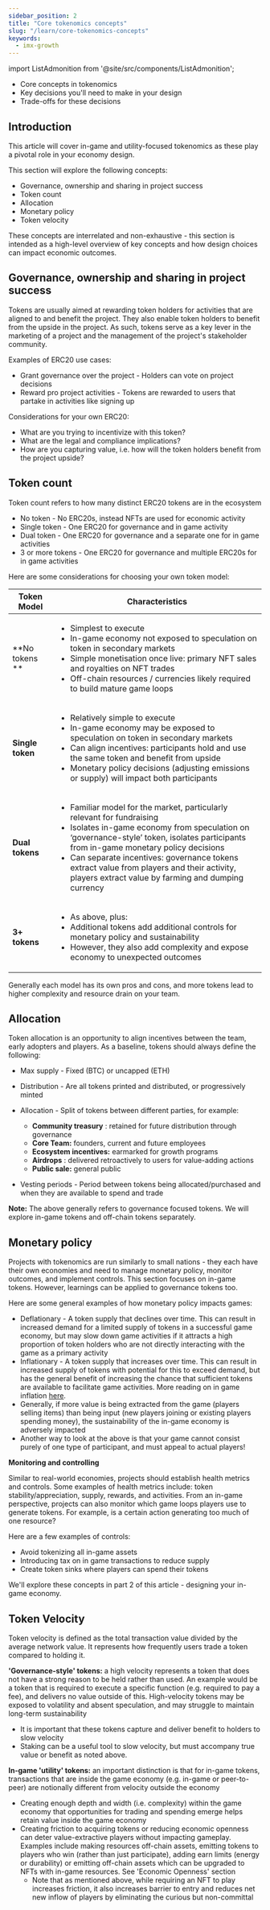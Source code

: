 ```yaml
---
sidebar_position: 2
title: "Core tokenomics concepts"
slug: "/learn/core-tokenomics-concepts"
keywords:
  - imx-growth
---
```



import ListAdmonition from '@site/src/components/ListAdmonition';

<ListAdmonition>
    <ul>
        <li>Core concepts in tokenomics</li>
        <li>Key decisions you'll need to make in your design</li>
        <li>Trade-offs for these decisions</li>
    </ul>
</ListAdmonition>

## **Introduction**

This article will cover in-game and utility-focused tokenomics as these play a pivotal role in your economy design.

This section will explore the following concepts:

- Governance, ownership and sharing in project success
- Token count
- Allocation
- Monetary policy
- Token velocity

These concepts are interrelated and non-exhaustive - this section is intended as a high-level overview of key concepts and how design choices can impact economic outcomes.

## Governance, ownership and sharing in project success

Tokens are usually aimed at rewarding token holders for activities that are aligned to and benefit the project. They also enable token holders to benefit from the upside in the project. As such, tokens serve as a key lever in the marketing of a project and the management of the project's stakeholder community.

Examples of ERC20 use cases:

- Grant governance over the project - Holders can vote on project decisions
- Reward pro project activities - Tokens are rewarded to users that partake in activities like signing up

Considerations for your own ERC20:

- What are you trying to incentivize with this token?
- What are the legal and compliance implications?
- How are you capturing value, i.e. how will the token holders benefit from the project upside?

## Token count

Token count refers to how many distinct ERC20 tokens are in the ecosystem

- No token - No ERC20s, instead NFTs are used for economic activity
- Single token - One ERC20 for governance and in game activity
- Dual token - One ERC20 for governance and a separate one for in game activities
- 3 or more tokens - One ERC20 for governance and multiple ERC20s for in game activities

Here are some considerations for choosing your own token model:

| Token Model        | Characteristics            |
| ------------------ | -------------------------- |
| **No tokens ** | <ul><li> Simplest to execute </li><li> In-game economy not exposed to speculation on token in secondary markets</li><li> Simple monetisation once live: primary NFT sales and royalties on NFT trades </li><li> Off-chain resources / currencies likely required to build mature game loops </li></ul>  |
| **Single token**   | <ul><li> Relatively simple to execute </li><li> In-game economy may be exposed to speculation on token in secondary markets </li><li> Can align incentives: participants hold and use the same token and  benefit from upside </li><li> Monetary policy decisions (adjusting emissions or supply) will impact both participants</li></ul>  |
| **Dual tokens**    | <ul><li> Familiar model for the market, particularly relevant for fundraising </li><li> Isolates in-game economy from speculation on ‘governance-style’ token, isolates participants from in-game monetary policy decisions</li><li> Can separate incentives: governance tokens extract value from players and their activity, players extract value by farming and dumping currency</li></ul> | |
| **3+ tokens**      | <ul><li>As above, plus:</li><li>  Additional tokens add additional controls for monetary policy and sustainability</li><li> However, they also add complexity and expose economy to unexpected outcomes </li></ul>  |



Generally each model has its own pros and cons, and more tokens lead to higher complexity and resource drain on your team.

## Allocation

Token allocation is an opportunity to align incentives between the team, early adopters and players. As a baseline, tokens should always define the following:

- Max supply - Fixed (BTC) or uncapped (ETH)

- Distribution - Are all tokens printed and distributed, or progressively minted

- Allocation - Split of tokens between different parties, for example:
  - **Community treasury** : retained for future distribution through governance
  - **Core Team:** founders, current and future employees
  - **Ecosystem incentives:** earmarked for growth programs
  - **Airdrops** : delivered retroactively to users for value-adding actions
  - **Public sale:** general public

- Vesting periods - Period between tokens being allocated/purchased and when they are available to spend and trade

**Note:** The above generally refers to governance focused tokens. We will explore in-game tokens and off-chain tokens separately.

## Monetary policy

Projects with tokenomics are run similarly to small nations - they each have their own economies and need to manage monetary policy, monitor outcomes, and implement controls. This section focuses on in-game tokens. However, learnings can be applied to governance tokens too.

Here are some general examples of how monetary policy impacts games:

- Deflationary - A token supply that declines over time. This can result in increased demand for a limited supply of tokens in a successful game economy, but may slow down game activities if it attracts a high proportion of token holders who are not directly interacting with the game as a primary activity
- Inflationary - A token supply that increases over time. This can result in increased supply of tokens with potential for this to exceed demand, but has the general benefit of increasing the chance that sufficient tokens are available to facilitate game activities. More reading on in game inflation [here](https://machinations.io/articles/what-is-game-economy-inflation-how-to-foresee-it-and-how-to-overcome-it-in-your-game-design/).
- Generally, if more value is being extracted from the game (players selling items) than being input (new players joining or existing players spending money), the sustainability of the in-game economy is adversely impacted
- Another way to look at the above is that your game cannot consist purely of one type of participant, and must appeal to actual players!

**Monitoring and controlling**

Similar to real-world economies, projects should establish health metrics and controls. Some examples of health metrics include: token stability/appreciation, supply, rewards, and activities. From an in-game perspective, projects can also monitor which game loops players use to generate tokens. For example, is a certain action generating too much of one resource?

Here are a few examples of controls:

- Avoid tokenizing all in-game assets
- Introducing tax on in game transactions to reduce supply
- Create token sinks where players can spend their tokens

We'll explore these concepts in part 2 of this article - designing your in-game economy.

## Token Velocity

Token velocity is defined as the total transaction value divided by the average network value. It represents how frequently users trade a token compared to holding it.

**'Governance-style' tokens:** a high velocity represents a token that does not have a strong reason to be held rather than used. An example would be a token that is required to execute a specific function (e.g. required to pay a fee), and delivers no value outside of this. High-velocity tokens may be exposed to volatility and absent speculation, and may struggle to maintain long-term sustainability

- It is important that these tokens capture and deliver benefit to holders to slow velocity
- Staking can be a useful tool to slow velocity, but must accompany true value or benefit as noted above.

**In-game 'utility' tokens:** an important distinction is that for in-game tokens, transactions that are inside the game economy (e.g. in-game or peer-to-peer) are notionally different from velocity outside the economy

- Creating enough depth and width (i.e. complexity) within the game economy that opportunities for trading and spending emerge helps retain value inside the game economy
- Creating friction to acquiring tokens or reducing economic openness can deter value-extractive players without impacting gameplay. Examples include making resources off-chain assets, emitting tokens to players who win (rather than just participate), adding earn limits (energy or durability) or emitting off-chain assets which can be upgraded to NFTs with in-game resources. See 'Economic Openness' section
  - Note that as mentioned above, while requiring an NFT to play increases friction, it also increases barrier to entry and reduces net new inflow of players by eliminating the curious but non-committal













 




